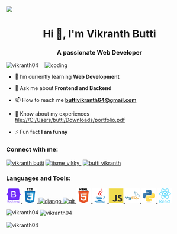 
<img src="https://res.cloudinary.com/dlhw3h5mo/image/upload/v1740215391/canva_0_cvawm2.png">

<h1 align="center">Hi 👋, I'm Vikranth Butti</h1>
<h3 align="center">A passionate Web Developer</h3>

<img align="right" alt="coding" width="400" src="https://miro.medium.com/v2/da:true/resize:fit:680/1*IRGHmiGsa16stedQvIaZfw.gif">

<p align="left"> <img src="https://komarev.com/ghpvc/?username=vikranth04&label=Profile%20views&color=0e75b6&style=flat" alt="vikranth04" /> </p>

- 🌱 I’m currently learning **Web Development**

- 💬 Ask me about **Frontend and Backend**

- 📫 How to reach me **buttivikranth64@gmail.com**

- 📄 Know about my experiences [file:///C:/Users/butti/Downloads/portfolio.pdf](file:///C:/Users/butti/Downloads/portfolio.pdf)

- ⚡ Fun fact **I am funny**

<h3 align="left">Connect with me:</h3>
<p align="left">
<a href="https://linkedin.com/in/vikranth butti" target="blank"><img align="center" src="https://raw.githubusercontent.com/rahuldkjain/github-profile-readme-generator/master/src/images/icons/Social/linked-in-alt.svg" alt="vikranth butti" height="30" width="40" /></a>
<a href="https://instagram.com/itsme_vikky_" target="blank"><img align="center" src="https://raw.githubusercontent.com/rahuldkjain/github-profile-readme-generator/master/src/images/icons/Social/instagram.svg" alt="itsme_vikky_" height="30" width="40" /></a>
<a href="https://www.hackerrank.com/butti vikranth" target="blank"><img align="center" src="https://raw.githubusercontent.com/rahuldkjain/github-profile-readme-generator/master/src/images/icons/Social/hackerrank.svg" alt="butti vikranth" height="30" width="40" /></a>
</p>

<h3 align="left">Languages and Tools:</h3>
<p align="left"> <a href="https://getbootstrap.com" target="_blank" rel="noreferrer"> <img src="https://raw.githubusercontent.com/devicons/devicon/master/icons/bootstrap/bootstrap-plain-wordmark.svg" alt="bootstrap" width="40" height="40"/> </a> <a href="https://www.w3schools.com/css/" target="_blank" rel="noreferrer"> <img src="https://raw.githubusercontent.com/devicons/devicon/master/icons/css3/css3-original-wordmark.svg" alt="css3" width="40" height="40"/> </a> <a href="https://www.djangoproject.com/" target="_blank" rel="noreferrer"> <img src="https://cdn.worldvectorlogo.com/logos/django.svg" alt="django" width="40" height="40"/> </a> <a href="https://git-scm.com/" target="_blank" rel="noreferrer"> <img src="https://www.vectorlogo.zone/logos/git-scm/git-scm-icon.svg" alt="git" width="40" height="40"/> </a> <a href="https://www.w3.org/html/" target="_blank" rel="noreferrer"> <img src="https://raw.githubusercontent.com/devicons/devicon/master/icons/html5/html5-original-wordmark.svg" alt="html5" width="40" height="40"/> </a> <a href="https://www.java.com" target="_blank" rel="noreferrer"> <img src="https://raw.githubusercontent.com/devicons/devicon/master/icons/java/java-original.svg" alt="java" width="40" height="40"/> </a> <a href="https://developer.mozilla.org/en-US/docs/Web/JavaScript" target="_blank" rel="noreferrer"> <img src="https://raw.githubusercontent.com/devicons/devicon/master/icons/javascript/javascript-original.svg" alt="javascript" width="40" height="40"/> </a> <a href="https://www.mysql.com/" target="_blank" rel="noreferrer"> <img src="https://raw.githubusercontent.com/devicons/devicon/master/icons/mysql/mysql-original-wordmark.svg" alt="mysql" width="40" height="40"/> </a> <a href="https://www.python.org" target="_blank" rel="noreferrer"> <img src="https://raw.githubusercontent.com/devicons/devicon/master/icons/python/python-original.svg" alt="python" width="40" height="40"/> </a> <a href="https://reactjs.org/" target="_blank" rel="noreferrer"> <img src="https://raw.githubusercontent.com/devicons/devicon/master/icons/react/react-original-wordmark.svg" alt="react" width="40" height="40"/> </a> </p>

<p><img align="left" src="https://github-readme-stats.vercel.app/api/top-langs?username=vikranth04&show_icons=true&locale=en&layout=compact" alt="vikranth04" /></p>

<p>&nbsp;<img align="center" src="https://github-readme-stats.vercel.app/api?username=vikranth04&show_icons=true&locale=en" alt="vikranth04" /></p>

<p><img align="center" src="https://github-readme-streak-stats.herokuapp.com/?user=vikranth04&" alt="vikranth04" /></p>





